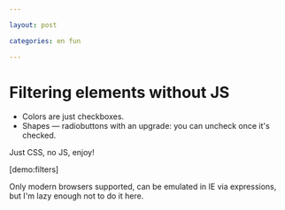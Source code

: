 ```yaml
---

layout: post

categories: en fun

---
```


# Filtering elements without JS

- Colors are just checkboxes.
- Shapes — radiobuttons with an upgrade: you can uncheck once it's checked.

Just CSS, no JS, enjoy!

[demo:filters]

Only modern browsers supported, can be emulated in IE via expressions, but I'm lazy enough not to do it here.
